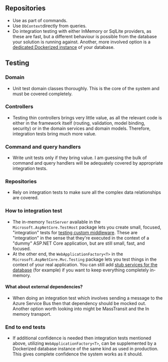 ## Repositories

* Use as part of commands.
* Use `DbContext`directly from queries.
* Do integration testing with either InMemory or SqlLite providers, as these are fast, but a different behaviour is possible from the database your solution is running against. Another, more involved option is a [dedicated Dockerized instance](https://github.com/pdevito3/OncoLimsLite/blob/6cebcda69cc4e5df8d7cbbc29882d63b88232c00/Ordering/tests/Ordering.IntegrationTests/TestFixture.cs) of your database.

## Testing

### Domain

* Unit test domain classes thoroughly. This is the core of the system and must be covered completely.

### Controllers

* Testing thin controllers brings very little value, as all the relevant code is either in the framework itself (routing, validation, model binding, security) or in the domain services and domain models. Therefore, integration tests bring much more value.

### Command and query handlers
  
* Write unit tests only if they bring value. I am guessing the bulk of command and query handlers will be adequately covered by appropriate integration tests.

### Repositories
  
* Rely on integration tests to make sure all the complex data relationships are covered.

### How to integration test

* The in-memory `TestServer` available in the `Microsoft.AspNetCore.TestHost` package lets you create small, focused, "integration" tests for [testing custom middleware](https://docs.microsoft.com/en-us/aspnet/core/test/middleware?view=aspnetcore-3.1). These are "integration" in the sense that they're executed in the context of a "dummy" ASP.NET Core application, but are still small, fast, and focused.
* At the other end, the `WebApplicationFactory<T>` in the `Microsoft.AspNetCore.Mvc.Testing` package lets you test things in the context of your real application. You can still add [stub services for the database](https://docs.microsoft.com/en-us/ef/core/miscellaneous/testing/in-memory) (for example) if you want to keep everything completely in-memory.

#### What about external dependencies?

* When doing an integration test which involves sending a message to the Azure Service Bus then that dependency should be mocked out. Another option worth looking into might be  MassTransit and the In memory transport.
  
### End to end tests

* If additional confidence is needed then integration tests mentioned above, utilizing `WebApplicationFactory<T>`, can be supplemented by a Dockerized database instance of the same kind as used in production. This gives complete confidence the system works as it should.
